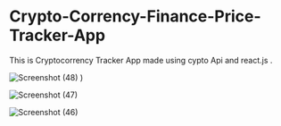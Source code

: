 # Crypto-Corrency-Finance-Price-Tracker-App
This  is Cryptocorrency Tracker App made using cypto Api and  react.js .

 


![Screenshot (48)](https://user-images.githubusercontent.com/79249131/138604895-fec96f11-fb54-41f4-ab95-b346e5804f69.png)
)

![Screenshot (47)](https://user-images.githubusercontent.com/79249131/138604889-295c8b1b-191e-45fa-a865-1c102451d041.png)


![Screenshot (46)](https://user-images.githubusercontent.com/79249131/138604904-a338c3b4-0206-40eb-b0ee-d753008b6944.png)
